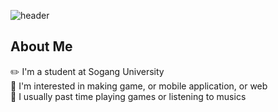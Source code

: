 ![header](https://capsule-render.vercel.app/api?type=venom&color=auto&height=300&section=header&text=Welcom!%20Kim-2h&fontSize=90)

## About Me
✏️ I'm a student at Sogang University<br/>
🔭 I'm interested in making game, or mobile application, or web<br/>
🎸 I usually past time playing games or listening to musics<br/>

<!--
**kim-2h/kim-2h** is a ✨ _special_ ✨ repository because its `README.md` (this file) appears on your GitHub profile.

Here are some ideas to get you started:

- 🔭 I’m currently working on ...
- 🌱 I’m currently learning ...
- 👯 I’m looking to collaborate on ...
- 🤔 I’m looking for help with ...
- 💬 Ask me about ...
- 📫 How to reach me: ...
- 😄 Pronouns: ...
- ⚡ Fun fact: ...
-->
